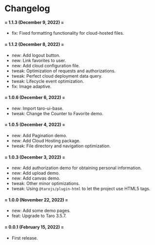 # Changelog

#### = 1.1.3 (December 9, 2022) =

* fix: Fixed formatting functionality for cloud-hosted files.


#### = 1.1.2 (December 8, 2022) =

* new: Add logout button.
* new: Link favorites to user.
* new: Add cloud configuration file.
* tweak: Optimization of requests and authorizations.
* tweak: Perfect cloud deployment data query.
* tweak: Lifecycle event optimization.
* fix: Image adaptive.


#### = 1.0.6 (December 6, 2022) =

* new: Import taro-ui-base.
* tweak: Change the Counter to Favorite demo.


#### = 1.0.5 (December 4, 2022) =

* new: Add Pagination demo.
* new: Add Cloud Hosting package.
* tweak: File directory and navigation optimization.


#### = 1.0.3 (December 3, 2022) =

* new: Add authorization demo for obtaining personal information.
* new: Add upload demo.
* new: Add canvas demo.
* tweak: Other minor optimizations.
* tweak: Using `@tarojs/plugin-html` to let the project use HTML5 tags.


#### = 1.0.0 (November 22, 2022) =

* new: Add some demo pages.
* feat: Upgrade to Taro 3.5.7.



#### = 0.0.1 (February 15, 2022) =

* First release.
